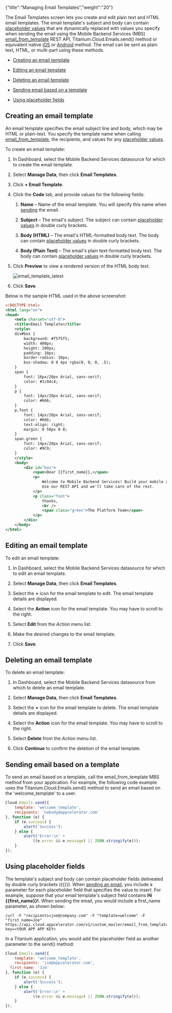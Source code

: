 {"title":"Managing Email Templates","weight":"20"}

The Email Templates screen lets you create and edit plain text and HTML email templates. The email template's subject and body can contain [placeholder values](#placeholder) that are dynamically replaced with values you specify when sending the email using the Mobile Backend Services (MBS) [email\_from\_template](/arrowdb/latest/#!/api/Emails-method-email_from_template) REST API, Titanium.Cloud.Emails.send() method or equivalent native [iOS](http://docs.appcelerator.com/aps-sdk-apidoc/latest/ios/Classes/APSEmails.html#//api/name/send:withBlock:) or [Android](http://docs.appcelerator.com/aps-sdk-apidoc/latest/android/com/appcelerator/aps/APSEmails.html) method. The email can be sent as plain text, HTML, or multi-part using these methods.

* [Creating an email template](#creating-an-email-template)

* [Editing an email template](#editing-an-email-template)

* [Deleting an email template](#deleting-an-email-template)

* [Sending email based on a template](#sending-email-based-on-a-template)

* [Using placeholder fields](#using-placeholder-fields)

## Creating an email template

An email template specifies the email subject line and body, which may be HTML or plain-text. You specify the template name when calling [email\_from\_template](/arrowdb/latest/#!/api/Emails-method-email_from_template), the recipients, and values for any [placeholder values](#placeholder).

To create an email template:

1. In Dashboard, select the Mobile Backend Services datasource for which to create the email template.

2. Select **Manage Data**, then click **Email Templates**.

3. Click **\+ Email Template**.

4. Click the **Code** tab, and provide values for the following fields:

    1. **Name** – Name of the email template. You will specify this name when [sending](#!/api/Modules.Cloud.Emails) the email.

    2. **Subject** – The email's subject. The subject can contain [placeholder values](#placeholder) in double curly brackets.

    3. **Body (HTML)** – The email's HTML-formatted body text. The body can contain [placeholder values](#placeholder) in double curly brackets.

    4. **Body (Plain Text)** – The email's plain text-formatted body text. The body can contain [placeholder values](#placeholder) in double curly brackets.

5. Click **Preview** to view a rendered version of the HTML body text.

    ![email_template_latest](/Images/appc/download/attachments/60145278/email_template_latest.png)
6. Click **Save**.

Below is the sample HTML used in the above screenshot:

```xml
<!DOCTYPE html>
<html lang="en">
<head>
    <meta charset="utf-8">
    <title>Email Template</title>
    <style>
    div#box {
        background: #f5f5f5;
        width: 400px;
        height: 200px;
        padding: 10px;
        border-radius: 10px;
        box-shadow: 0 0 4px rgba(0, 0, 0, .5);
    }
    span {
        font: 16px/20px Arial, sans-serif;
        color: #1c94c4;
    }
    p {
        font: 14px/20px Arial, sans-serif;
        color: #666;
    }
    p.foot {
        font: 14px/20px Arial, sans-serif;
        color: #666;
        text-align: right;
        margin: 0 50px 0 0;
    }
    span.green {
        font: 14px/20px Arial, sans-serif;
        color: #9C9;
    }
    </style>
    <body>
        <div id="box">
            <span>Dear {{first_name}},</span>
            <p>
                Welcome to Mobile Backend Services! Build your mobile app without writing any server code.
                Use our REST API and we'll take care of the rest.
            </p>
            <p class="foot">
                thanks,
                <br />
                <span class="green">The Platform Team</span>
            </p>
        </div>
    </body>
</html>
```

## Editing an email template

To edit an email template:

1. In Dashboard, select the Mobile Backend Services datasource for which to edit an email template.

2. Select **Manage Data**, then click **Email Templates**.

3. Select the **+** icon for the email template to edit. The email template details are displayed.

4. Select the **Action** icon for the email template. You may have to scroll to the right.

5. Select **Edit** from the _Action_ menu list.

6. Make the desired changes to the email template.

7. Click **Save**.

## Deleting an email template

To delete an email template:

1. In Dashboard, select the Mobile Backend Services datasource from which to delete an email template.

2. Select **Manage Data**, then click **Email Templates**.

3. Select the **+** icon for the email template to delete. The email template details are displayed.

4. Select the **Action** icon for the email template. You may have to scroll to the right.

5. Select **Delete** from the _Action_ menu list.

6. Click **Continue** to confirm the deletion of the email template.

## Sending email based on a template

To send an email based on a template, call the email\_from\_template MBS method from your application. For example, the following code example uses the Titanium.Cloud.Emails.send() method to send an email based on the 'welcome\_template' to a user.

```javascript
Cloud.Emails.send({
    template: 'welcome_template',
    recipients: 'nobody@appcelerator.com'
}, function (e) {
    if (e.success) {
        alert('Success');
    } else {
        alert('Error:\n' +
            ((e.error && e.message) || JSON.stringify(e)));
    }
});
```

## Using placeholder fields

The template's subject and body can contain placeholder fields delineated by double curly brackets ({{}}). When [sending an email](#se), you include a parameter for each placeholder field that specifies the value to insert. For example, suppose that your email template's subject field contains **Hi {{first\_name}}!**. When sending the email, you would include a first\_name parameter, as shown below:

```
curl -F "recipients=joe@company.com" -F "template=welcome" -F "first_name=Joe" https://api.cloud.appcelerator.com/v1/custom_mailer/email_from_template.json?key=<YOUR APP APP KEY>
```

In a Titanium application, you would add the placeholder field as another parameter to the send() method:

```javascript
Cloud.Emails.send({
    template: 'welcome_template',
    recipients: 'jim@appcelerator.com',
  first_name: 'Jim'
}, function (e) {
    if (e.success) {
        alert('Success');
    } else {
        alert('Error:\n' +
            ((e.error && e.message) || JSON.stringify(e)));
    }
});
```
